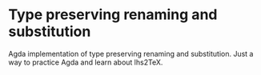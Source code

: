 Type preserving renaming and substitution
=========================================

Agda implementation of type preserving renaming and substitution. 
Just a way to practice Agda and learn about lhs2TeX.